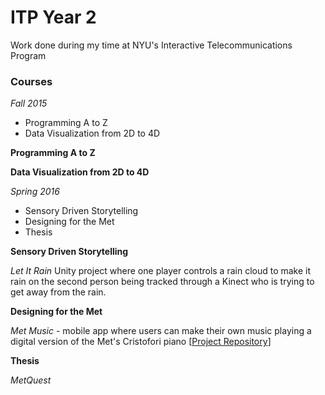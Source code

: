 ITP Year 2
===

Work done during my time at NYU's Interactive Telecommunications Program

<h3>Courses</h3>

<i>Fall 2015</i>
<p>
<ul>
  <li>Programming A to Z</li>
  <li>Data Visualization from 2D to 4D</li>
</ul>

<b>Programming A to Z</b>

<b>Data Visualization from 2D to 4D</b>

<i>Spring 2016</i>
<p>
<ul>
  <li>Sensory Driven Storytelling</li>
  <li>Designing for the Met</li>
  <li>Thesis</li>
</ul>

<b>Sensory Driven Storytelling</b>

<i>Let It Rain</i> Unity project where one player controls a rain cloud to make it rain on the second person being tracked through a Kinect who is trying to get away from the rain.

<b>Designing for the Met</b>

<i>Met Music</i> - mobile app where users can make their own music playing a digital version of the Met's Cristofori piano [<a href="https://github.com/rdv230/metmusic">Project Repository</a>]

<b>Thesis</b>

<i>MetQuest</i>

